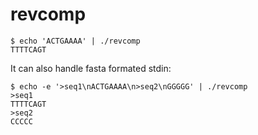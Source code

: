 # revcomp




```
$ echo 'ACTGAAAA' | ./revcomp
TTTTCAGT
```

It can also handle fasta formated stdin:
```
$ echo -e '>seq1\nACTGAAAA\n>seq2\nGGGGG' | ./revcomp
>seq1
TTTTCAGT
>seq2
CCCCC
```
